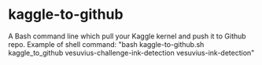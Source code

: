 # kaggle-to-github
A Bash command line which pull your Kaggle kernel and push it to Github repo.
Example of shell command: "bash kaggle-to-github.sh kaggle_to_github vesuvius-challenge-ink-detection vesuvius-ink-detection"